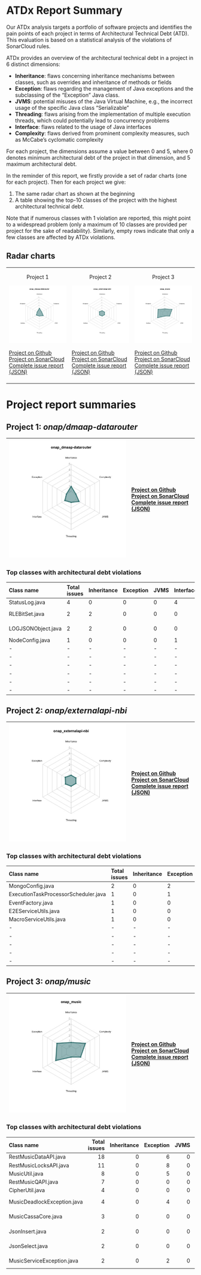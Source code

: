# ATDx Report Summary
Our ATDx analysis targets a portfolio of software projects and identifies the pain points of each project in terms of Architectural Technical Debt (ATD). This evaluation is based on a statistical analysis of the violations of SonarCloud rules.

ATDx provides an overview of the architectural technical debt in a project  in 6 distinct dimensions:
* **Inheritance**: flaws concerning inheritance mechanisms between classes, such as overrides and inheritance of methods or fields
* **Exception**: flaws regarding the management of Java exceptions and the subclassing of the “Exception” Java class.
* **JVMS**: potential misuses of the Java Virtual Machine, e.g., the incorrect usage of the specific Java class “Serializable”
* **Threading**: flaws arising from the implementation of multiple execution threads, which could potentially lead to concurrency problems
* **Interface**: flaws related to the usage of Java interfaces
* **Complexity**: flaws derived from prominent complexity measures, such as McCabe’s cyclomatic complexity

For each project, the dimensions assume a value between 0 and 5, where 0 denotes minimum architectural debt of the project in that dimension, and 5 maximum architectural debt.

In the reminder of this report, we firstly provide a set of radar charts (one for each project). Then for each project we give:
1. The same radar chart as shown at the beginning
2. A table showing the top-10 classes of the project with the highest architectural technical debt.

Note that if numerous classes with 1 violation are reported, this might point to a widespread problem (only a maximum of 10 classes are provided per project for the sake of readability). Similarly, empty rows indicate that only a few classes are affected by ATDx violations.

## Radar charts
||||
|-|-|-|
|<p align="center">Project 1</p><img src="https://github.com/robertoverdecchia/ATDx_report_sandbox/blob/master/plots/onap_dmaap-datarouter.jpg"/> <p style="text-align:left">[Project on Github](https://github.com/onap/dmaap-datarouter) <br> [Project on SonarCloud ](https://sonarcloud.io/dashboard?id=onap_dmaap-datarouter) <br> [Complete issue report (JSON)](https://github.com/robertoverdecchia/ATDx_report_sandbox/blob/master/jsons/onap_dmaap-datarouter.json)</p>|<p align="center">Project 2</p><img src="https://github.com/robertoverdecchia/ATDx_report_sandbox/blob/master/plots/onap_externalapi-nbi.jpg"/> <p style="text-align:left">[Project on Github](https://github.com/onap/externalapi-nbi) <br> [Project on SonarCloud ](https://sonarcloud.io/dashboard?id=onap_externalapi-nbi) <br> [Complete issue report (JSON)](https://github.com/robertoverdecchia/ATDx_report_sandbox/blob/master/jsons/onap_externalapi-nbi.json)</p>|<p align="center">Project 3</p><img src="https://github.com/robertoverdecchia/ATDx_report_sandbox/blob/master/plots/onap_music.jpg"/> <p style="text-align:left">[Project on Github](https://github.com/onap/music) <br> [Project on SonarCloud ](https://sonarcloud.io/dashboard?id=onap_music) <br> [Complete issue report (JSON)](https://github.com/robertoverdecchia/ATDx_report_sandbox/blob/master/jsons/onap_music.json)</p>
 | |

# Project report summaries
## Project 1: _onap/dmaap-datarouter_
|<img src="https://github.com/robertoverdecchia/ATDx_report_sandbox/blob/master/plots/onap_dmaap-datarouter.jpg"/>|<p style="text-align:left">[Project on Github](https://github.com/onap/dmaap-datarouter) <br> [Project on SonarCloud ](https://sonarcloud.io/dashboard?id=onap_dmaap-datarouter) <br> [Complete issue report (JSON)](https://github.com/robertoverdecchia/ATDx_report_sandbox/blob/master/jsons/onap_dmaap-datarouter.json)</p>
|-|-|
### Top classes with architectural debt violations
| Class name         | Total issues   | Inheritance   | Exception   | JVMS   | Interface   | Threading   | Complexity   | Fully qualified class name                                                                    |
|:-------------------|:---------------|:--------------|:------------|:-------|:------------|:------------|:-------------|:----------------------------------------------------------------------------------------------|
| StatusLog.java     | 4              | 0             | 0           | 0      | 4           | 0           | 0            | datarouter-node/src/main/java/org/onap/dmaap/datarouter/node/StatusLog.java                   |
| RLEBitSet.java     | 2              | 2             | 0           | 0      | 0           | 0           | 0            | datarouter-prov/src/main/java/org/onap/dmaap/datarouter/provisioning/utils/RLEBitSet.java     |
| LOGJSONObject.java | 2              | 2             | 0           | 0      | 0           | 0           | 0            | datarouter-prov/src/main/java/org/onap/dmaap/datarouter/provisioning/utils/LOGJSONObject.java |
| NodeConfig.java    | 1              | 0             | 0           | 0      | 1           | 0           | 0            | datarouter-node/src/main/java/org/onap/dmaap/datarouter/node/NodeConfig.java                  |
| -                  | -              | -             | -           | -      | -           | -           | -            | -                                                                                             |
| -                  | -              | -             | -           | -      | -           | -           | -            | -                                                                                             |
| -                  | -              | -             | -           | -      | -           | -           | -            | -                                                                                             |
| -                  | -              | -             | -           | -      | -           | -           | -            | -                                                                                             |
| -                  | -              | -             | -           | -      | -           | -           | -            | -                                                                                             |
| -                  | -              | -             | -           | -      | -           | -           | -            | -                                                                                             |

## Project 2: _onap/externalapi-nbi_
|<img src="https://github.com/robertoverdecchia/ATDx_report_sandbox/blob/master/plots/onap_externalapi-nbi.jpg"/>|<p style="text-align:left">[Project on Github](https://github.com/onap/externalapi-nbi) <br> [Project on SonarCloud ](https://sonarcloud.io/dashboard?id=onap_externalapi-nbi) <br> [Complete issue report (JSON)](https://github.com/robertoverdecchia/ATDx_report_sandbox/blob/master/jsons/onap_externalapi-nbi.json)</p>
|-|-|
### Top classes with architectural debt violations
| Class name                           | Total issues   | Inheritance   | Exception   | JVMS   | Interface   | Threading   | Complexity   | Fully qualified class name                                                                 |
|:-------------------------------------|:---------------|:--------------|:------------|:-------|:------------|:------------|:-------------|:-------------------------------------------------------------------------------------------|
| MongoConfig.java                     | 2              | 0             | 2           | 0      | 0           | 0           | 0            | src/main/java/org/onap/nbi/configuration/MongoConfig.java                                  |
| ExecutionTaskProcessorScheduler.java | 1              | 0             | 1           | 0      | 0           | 0           | 0            | src/main/java/org/onap/nbi/apis/serviceorder/workflow/ExecutionTaskProcessorScheduler.java |
| EventFactory.java                    | 1              | 0             | 0           | 0      | 1           | 0           | 0            | src/main/java/org/onap/nbi/apis/hub/service/EventFactory.java                              |
| E2EServiceUtils.java                 | 1              | 0             | 0           | 0      | 1           | 0           | 0            | src/main/java/org/onap/nbi/apis/serviceorder/utils/E2EServiceUtils.java                    |
| MacroServiceUtils.java               | 1              | 0             | 0           | 0      | 1           | 0           | 0            | src/main/java/org/onap/nbi/apis/serviceorder/utils/MacroServiceUtils.java                  |
| -                                    | -              | -             | -           | -      | -           | -           | -            | -                                                                                          |
| -                                    | -              | -             | -           | -      | -           | -           | -            | -                                                                                          |
| -                                    | -              | -             | -           | -      | -           | -           | -            | -                                                                                          |
| -                                    | -              | -             | -           | -      | -           | -           | -            | -                                                                                          |
| -                                    | -              | -             | -           | -      | -           | -           | -            | -                                                                                          |

## Project 3: _onap/music_
|<img src="https://github.com/robertoverdecchia/ATDx_report_sandbox/blob/master/plots/onap_music.jpg"/>|<p style="text-align:left">[Project on Github](https://github.com/onap/music) <br> [Project on SonarCloud ](https://sonarcloud.io/dashboard?id=onap_music) <br> [Complete issue report (JSON)](https://github.com/robertoverdecchia/ATDx_report_sandbox/blob/master/jsons/onap_music.json)</p>
|-|-|
### Top classes with architectural debt violations
| Class name                  |   Total issues |   Inheritance |   Exception |   JVMS |   Interface |   Threading |   Complexity | Fully qualified class name                                                     |
|:----------------------------|---------------:|--------------:|------------:|-------:|------------:|------------:|-------------:|:-------------------------------------------------------------------------------|
| RestMusicDataAPI.java       |             18 |             0 |           6 |      0 |          12 |           0 |            0 | music-rest/src/main/java/org/onap/music/rest/RestMusicDataAPI.java             |
| RestMusicLocksAPI.java      |             11 |             0 |           8 |      0 |           3 |           0 |            0 | music-rest/src/main/java/org/onap/music/rest/RestMusicLocksAPI.java            |
| MusicUtil.java              |              8 |             0 |           5 |      0 |           2 |           0 |            1 | music-core/src/main/java/org/onap/music/main/MusicUtil.java                    |
| RestMusicQAPI.java          |              7 |             0 |           0 |      0 |           7 |           0 |            0 | music-rest/src/main/java/org/onap/music/rest/RestMusicQAPI.java                |
| CipherUtil.java             |              4 |             0 |           0 |      0 |           4 |           0 |            0 | music-core/src/main/java/org/onap/music/main/CipherUtil.java                   |
| MusicDeadlockException.java |              4 |             0 |           4 |      0 |           0 |           0 |            0 | music-core/src/main/java/org/onap/music/exceptions/MusicDeadlockException.java |
| MusicCassaCore.java         |              3 |             0 |           0 |      0 |           3 |           0 |            0 | music-core/src/main/java/org/onap/music/service/impl/MusicCassaCore.java       |
| JsonInsert.java             |              2 |             0 |           0 |      0 |           2 |           0 |            0 | music-core/src/main/java/org/onap/music/datastore/jsonobjects/JsonInsert.java  |
| JsonSelect.java             |              2 |             0 |           0 |      0 |           2 |           0 |            0 | music-core/src/main/java/org/onap/music/datastore/jsonobjects/JsonSelect.java  |
| MusicServiceException.java  |              2 |             0 |           2 |      0 |           0 |           0 |            0 | music-core/src/main/java/org/onap/music/exceptions/MusicServiceException.java  |

